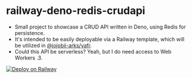 # railway-deno-redis-crudapi

- Small project to showcase a CRUD API written in Deno, using Redis for persistence. 
- It's intended to be easily deployable via a Railway template, which will be utilized in [@jojobii-arks/yafr](https://github.com/jojobii-arks/yafr).
- Could this API be serverless? Yeah, but I do need access to Web Workers .3.

[![Deploy on Railway](https://railway.app/button.svg)](https://railway.app/new/template/pAskJS?referralCode=S7LSli)
